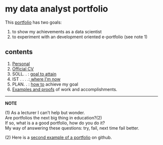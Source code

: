 my data analyst portfolio
=========================

This [portfolio](http://en.wikipedia.org/wiki/Electronic_portfolio#E-portfolios_in_Education) has two goals:

1. to show my achievements as a data scientist
2. to experiment with an development oriented e-portfolio (see note 1)

## contents

1) [Personal](./md/100_personal.md)    
2) [Official CV](./md/200_cv.md)  
3) SOLL. . : [goal to attain](./md/400_ambition.md)    
4) IST . . . .:[ where I'm now](./md/500_where_I_am_now.md)  
5) PLAN. . : [how to](./md/600_plan.md) achieve my goal  
6) [Examples and proofs](./md/700_proofs.md) of work and accomplishments.   

----------
**NOTE**

(1) As a lecturer I can't help but wonder.  
Are portfolios the next big thing in education?(2)   
If so, what is a a good portfolio, how do you do it?  
My way of answering these questions: try, fail, next time fail better.

(2) Here is a [second example of a portfolio](https://github.com/JorisSchut/MOOC-portfolio) on github.
